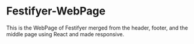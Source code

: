 # Festifyer-WebPage
This is the WebPage of Festifyer merged from the header, footer, and the middle page using React and made responsive.
